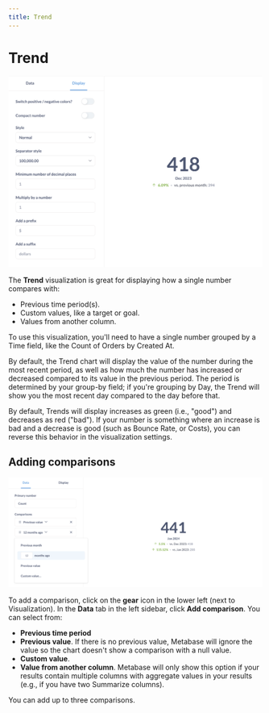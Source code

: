 ```yaml
---
title: Trend
---
```


# Trend

![Trend settings](../../images/trend-settings.png)

The **Trend** visualization is great for displaying how a single number compares with:

- Previous time period(s).
- Custom values, like a target or goal.
- Values from another column.

To use this visualization, you'll need to have a single number grouped by a Time field, like the Count of Orders by Created At.

By default, the Trend chart will display the value of the number during the most recent period, as well as how much the number has increased or decreased compared to its value in the previous period. The period is determined by your group-by field; if you're grouping by Day, the Trend will show you the most recent day compared to the day before that.

By default, Trends will display increases as green (i.e., "good") and decreases as red ("bad"). If your number is something where an increase is bad and a decrease is good (such as Bounce Rate, or Costs), you can reverse this behavior in the visualization settings.

## Adding comparisons

![Add comparison to a trend chart](../../images/add-comparison.png)

To add a comparison, click on the **gear** icon in the lower left (next to Visualization). In the **Data** tab in the left sidebar, click **Add comparison**. You can select from:

- **Previous time period**
- **Previous value**. If there is no previous value, Metabase will ignore the value so the chart doesn't show a comparison with a null value.
- **Custom value**.
- **Value from another column**. Metabase will only show this option if your results contain multiple columns with aggregate values in your results (e.g., if you have two Summarize columns).

You can add up to three comparisons.
